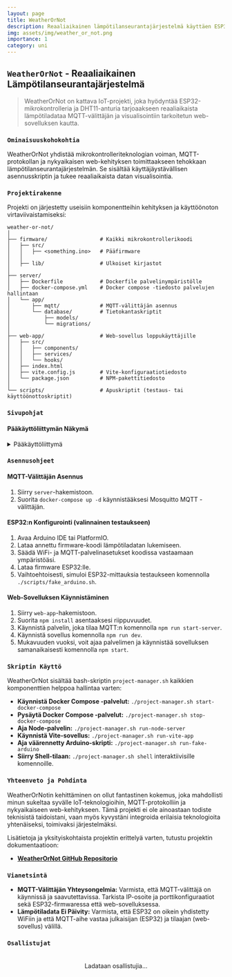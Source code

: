```yaml
---
layout: page
title: WeatherOrNot
description: Reaaliaikainen lämpötilanseurantajärjestelmä käyttäen ESP32:ta, MQTT:tä ja web-sovellusta.
img: assets/img/weather_or_not.png
importance: 1
category: uni
---
```


## `WeatherOrNot` - Reaaliaikainen Lämpötilanseurantajärjestelmä

> WeatherOrNot on kattava IoT-projekti, joka hyödyntää ESP32-mikrokontrolleria ja DHT11-anturia tarjoaakseen reaaliaikaista lämpötiladataa MQTT-välittäjän ja visualisointiin tarkoitetun web-sovelluksen kautta.

### `Ominaisuuskohokohtia`

WeatherOrNot yhdistää mikrokontrolleriteknologian voiman, MQTT-protokollan ja nykyaikaisen web-kehityksen toimittaakseen tehokkaan lämpötilanseurantajärjestelmän. Se sisältää käyttäjäystävällisen asennusskriptin ja tukee reaaliaikaista datan visualisointia.

### `Projektirakenne`

Projekti on järjestetty useisiin komponentteihin kehityksen ja käyttöönoton virtaviivaistamiseksi:

```
weather-or-not/
│
├── firmware/                 # Kaikki mikrokontrollerikoodi
│   ├── src/
│   │   ├── <something.ino>   # Pääfirmware
│   │
│   ├── lib/                  # Ulkoiset kirjastot
│
├── server/
│   ├── Dockerfile            # Dockerfile palvelinympäristölle
│   ├── docker-compose.yml    # Docker compose -tiedosto palvelujen hallintaan
│   └── app/
│       ├── mqtt/             # MQTT-välittäjän asennus
│       └── database/         # Tietokantaskriptit
│           ├── models/
│           └── migrations/
│
├── web-app/                  # Web-sovellus loppukäyttäjille
│   ├── src/
│   │   ├── components/
│   │   ├── services/
│   │   └── hooks/
│   ├── index.html
│   ├── vite.config.js        # Vite-konfiguraatiotiedosto
│   └── package.json          # NPM-pakettitiedosto
│
└── scripts/                  # Apuskriptit (testaus- tai käyttöönottoskriptit)
```

### `Sivupohjat`

#### Pääkäyttöliittymän Näkymä 

<details>
    <summary>Pääkäyttöliittymä</summary>
    <div class="row justify-content-center">
        <div class="col-sm-8">
            {% include figure.liquid path="assets/img/main_interface_weatherOrNot.jpg" title="Pääkäyttöliittymä" class="img-fluid rounded z-depth-1" %}
        </div>
    </div>
</details>

### `Asennusohjeet`

#### MQTT-Välittäjän Asennus

1. Siirry `server`-hakemistoon.
2. Suorita `docker-compose up -d` käynnistääksesi Mosquitto MQTT -välittäjän.

#### ESP32:n Konfigurointi (valinnainen testaukseen)

1. Avaa Arduino IDE tai PlatformIO.
2. Lataa annettu firmware-koodi lämpötiladatan lukemiseen.
3. Säädä WiFi- ja MQTT-palvelinasetukset koodissa vastaamaan ympäristöäsi.
4. Lataa firmware ESP32:lle.
5. Vaihtoehtoisesti, simuloi ESP32-mittauksia testaukseen komennolla `./scripts/fake_arduino.sh`.

#### Web-Sovelluksen Käynnistäminen

1. Siirry `web-app`-hakemistoon.
2. Suorita `npm install` asentaaksesi riippuvuudet.
3. Käynnistä palvelin, joka tilaa MQTT:n komennolla `npm run start-server`.
4. Käynnistä sovellus komennolla `npm run dev`.
5. Mukavuuden vuoksi, voit ajaa palvelimen ja käynnistää sovelluksen samanaikaisesti komennolla `npm start`.

### `Skriptin Käyttö`

WeatherOrNot sisältää bash-skriptin `project-manager.sh` kaikkien komponenttien helppoa hallintaa varten:

- **Käynnistä Docker Compose -palvelut:** `./project-manager.sh start-docker-compose`
- **Pysäytä Docker Compose -palvelut:** `./project-manager.sh stop-docker-compose`
- **Aja Node-palvelin:** `./project-manager.sh run-node-server`
- **Käynnistä Vite-sovellus:** `./project-manager.sh run-vite-app`
- **Aja väärennetty Arduino-skripti:** `./project-manager.sh run-fake-arduino`
- **Siirry Shell-tilaan:** `./project-manager.sh shell` interaktiivisille komennoille.

### `Yhteenveto ja Pohdinta`

WeatherOrNotin kehittäminen on ollut fantastinen kokemus, joka mahdollisti minun sukeltaa syvälle IoT-teknologioihin, MQTT-protokolliin ja nykyaikaiseen web-kehitykseen. Tämä projekti ei ole ainoastaan todiste teknisistä taidoistani, vaan myös kyvystäni integroida erilaisia teknologioita yhtenäiseksi, toimivaksi järjestelmäksi.

Lisätietoja ja yksityiskohtaista projektin erittelyä varten, tutustu projektin dokumentaatioon:

- **[WeatherOrNot GitHub Repositorio](https://github.com/Andebugulin/weatherOrNot)**

### `Vianetsintä`

- **MQTT-Välittäjän Yhteysongelmia:** Varmista, että MQTT-välittäjä on käynnissä ja saavutettavissa. Tarkista IP-osoite ja porttikonfiguraatiot sekä ESP32-firmwaressa että web-sovelluksessa.
- **Lämpötiladata Ei Päivity:** Varmista, että ESP32 on oikein yhdistetty WiFiin ja että MQTT-aihe vastaa julkaisijan (ESP32) ja tilaajan (web-sovellus) välillä.

### `Osallistujat`

<div id="contributors-list" style="display: flex; flex-wrap: wrap; justify-content: space-around; padding: 20px;">Ladataan osallistujia...</div>

<script>
  async function fetchContributors() {
    const url = 'https://api.github.com/repos/Andebugulin/WeatherOrNot/contributors';
    const response = await fetch(url);
    const contributors = await response.json();

    const contributorsHtml = contributors.map(contributor =>
      `<div class="contributor" style="margin: 10px; text-align: center;">
        <img src="${contributor.avatar_url}" alt="${contributor.login}" style="width: 100px; height: 100px; border-radius: 50%; display: block; margin: auto;">
        <p><a href="${contributor.html_url}" target="_blank">${contributor.login}</a></p>
      </div>`
    ).join('');

    document.getElementById('contributors-list').innerHTML = contributorsHtml;
  }

  fetchContributors();
</script>